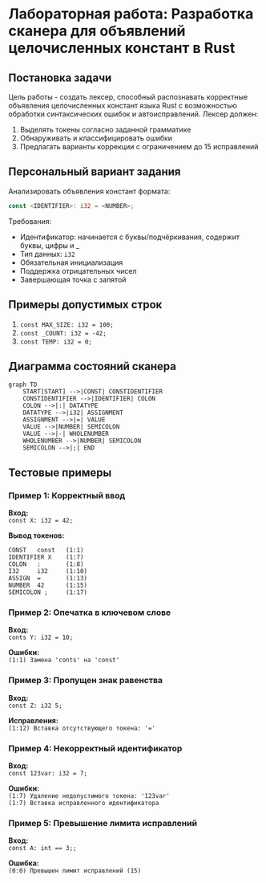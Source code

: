# Лабораторная работа: Разработка сканера для объявлений целочисленных констант в Rust

## Постановка задачи
Цель работы - создать лексер, способный распознавать корректные объявления целочисленных констант языка Rust с возможностью обработки синтаксических ошибок и автоисправлений. Лексер должен:
1. Выделять токены согласно заданной грамматике
2. Обнаруживать и классифицировать ошибки
3. Предлагать варианты коррекции с ограничением до 15 исправлений

## Персональный вариант задания
Анализировать объявления констант формата:
```rust
const <IDENTIFIER>: i32 = <NUMBER>;
```
Требования:
- Идентификатор: начинается с буквы/подчёркивания, содержит буквы, цифры и _
- Тип данных: `i32`
- Обязательная инициализация
- Поддержка отрицательных чисел
- Завершающая точка с запятой

## Примеры допустимых строк
1. `const MAX_SIZE: i32 = 100;`
2. `const _COUNT: i32 = -42;`
3. `const TEMP: i32 = 0;`

## Диаграмма состояний сканера
```mermaid
graph TD
    START[START] -->|CONST| CONSTIDENTIFIER
    CONSTIDENTIFIER -->|IDENTIFIER| COLON
    COLON -->|:| DATATYPE
    DATATYPE -->|i32| ASSIGNMENT
    ASSIGNMENT -->|=| VALUE
    VALUE -->|NUMBER| SEMICOLON
    VALUE -->|-| WHOLENUMBER
    WHOLENUMBER -->|NUMBER| SEMICOLON
    SEMICOLON -->|;| END
```

## Тестовые примеры

### Пример 1: Корректный ввод
**Вход:**  
`const X: i32 = 42;`

**Вывод токенов:**
```
CONST   const   (1:1)
IDENTIFIER X    (1:7)
COLON   :       (1:8)
I32     i32     (1:10)
ASSIGN  =       (1:13)
NUMBER  42      (1:15)
SEMICOLON ;     (1:17)
```

### Пример 2: Опечатка в ключевом слове
**Вход:**  
`conts Y: i32 = 10;`

**Ошибки:**  
`(1:1) Замена 'conts' на 'const'`

### Пример 3: Пропущен знак равенства
**Вход:**  
`const Z: i32 5;`

**Исправления:**  
`(1:12) Вставка отсутствующего токена: '='`

### Пример 4: Некорректный идентификатор
**Вход:**  
`const 123var: i32 = 7;`

**Ошибки:**  
`(1:7) Удаление недопустимого токена: '123var'`  
`(1:7) Вставка исправленного идентификатора`

### Пример 5: Превышение лимита исправлений
**Вход:**  
`const A: int == 3;;`

**Ошибка:**  
`(0:0) Превышен лимит исправлений (15)`
